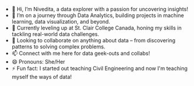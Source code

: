 - 👋 Hi, I’m Nivedita, a data explorer with a passion for uncovering insights!
- 👀 I’m on a journey through Data Analytics, building projects in machine learning, data visualization, and beyond.
- 🌱 Currently leveling up at St. Clair College Canada, honing my skills in tackling real-world data challenges.
- 💞️ Looking to collaborate on anything about data – from discovering patterns to solving complex problems.
- 📫 Connect with me here for data geek-outs and collabs!
- 😄 Pronouns: She/Her
- ⚡ Fun fact: I started out teaching Civil Engineering and now I'm teaching myself the ways of data!
<!---
Nivedita1793/Nivedita1793 is a ✨ special ✨ repository because its `README.md` (this file) appears on your GitHub profile.
You can click the Preview link to take a look at your changes.
--->
